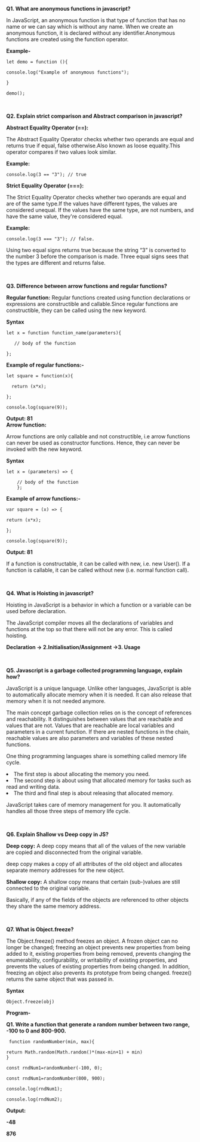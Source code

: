 <b>Q1. What are anonymous functions in javascript?</b>

 In JavaScript, an anonymous function is that type of function that has no name or we can say which is without any name. When we create an anonymous function, it is declared without any identifier.Anonymous functions are created using the function operator.

<b>Example-</b>
```
let demo = function (){

console.log("Example of anonymous functions");

}

demo();
```


<br>

<b> Q2. Explain strict comparison and Abstract comparison in javascript?</b>

<b>Abstract Equality Operator (==):</b>

The Abstract Equality Operator checks whether two operands are equal and returns true if equal, false otherwise.Also known as loose equality.This operator compares if two values look similar.

<b>Example:</b>
```
console.log(3 == "3"); // true
```

<b>Strict Equality Operator (===):</b>

The Strict Equality Operator checks whether two operands are equal and are of the same type.If the values have different types, the values are considered unequal. If the values have the same type, are not numbers, and have the same value, they're considered equal.

<b>Example:</b>
```
console.log(3 === "3"); // false.
```

Using two equal signs returns true because the string “3” is converted to the number 3 before the comparison is made. Three equal signs sees that the types are different and returns false.

<br>

<b> Q3. Difference between arrow functions and regular functions?</b>

<b>Regular function:</b>
Regular functions created using function declarations or expressions are constructible and callable.Since regular functions are constructible, they can be called using the new keyword.

<b>Syntax</b>
```
let x = function function_name(parameters){

   // body of the function

};
```
<b>Example of regular functions:-</b>
```
let square = function(x){

  return (x*x);

};

console.log(square(9));
```
<b>
Output: 81
</b>

<br>

<b>
Arrow function:</b>

Arrow functions are only callable and not constructible, i.e arrow functions can never be used as constructor functions. Hence, they can never be invoked with the new keyword. 

<b>Syntax</b>

```
let x = (parameters) => {

    // body of the function
    };
```

<b>Example of arrow functions:-</b>

```
var square = (x) => {

return (x*x);

};

console.log(square(9));
```

<b>
Output: 81
</b>

<br>

If a function is constructable, it can be called with new, i.e. new User(). If a function is callable, it can be called without new (i.e. normal function call).

<br>

<b> Q4. What is Hoisting in javascript?</b>

Hoisting in JavaScript is a behavior in which a function or a variable can be used before declaration.

The JavaScript compiler moves all the declarations of variables and functions at the top so that there will not be any error. This is called hoisting.


 <b>Declaration -> 2.Initialisation/Assignment ->3. Usage</b>

<br>
 

 <b>Q5. Javascript is a garbage collected programming language, explain how? </b>

 JavaScript is a unique language. Unlike other languages, JavaScript is able to automatically allocate memory when it is needed. It can also release that memory when it is not needed anymore.
 
 The main concept garbage collection relies on is the concept of references and reachability. It distinguishes between values that are reachable and values that are not. Values that are reachable are local variables and parameters in a current function. If there are nested functions in the chain, reachable values are also parameters and variables of these nested functions.
 
 One thing programming languages share is something called memory life cycle.

<li>The first step is about allocating the memory you need.</li>

<li>The second step is about using that allocated memory for tasks such as read and writing data.</li>

<li>The third and final step is about releasing that allocated memory.</li>

JavaScript takes care of memory management for you. It automatically handles all those three steps of memory life cycle.

<br>

<b>Q6. Explain Shallow vs Deep copy in JS?</b>

<b>Deep copy:</b>
A deep copy means that all of the values of the new variable are copied and disconnected from the original variable. 

deep copy makes a copy of all attributes of the old object and allocates separate memory addresses for the new object.

<b>Shallow copy:</b>
 A shallow copy means that certain (sub-)values are still connected to the original variable. 
 
 Basically, if any of the fields of the objects are referenced to other objects they share the same memory address.

 <br>

 <b>Q7. What is Object.freeze? </b>

 The Object.freeze() method freezes an object. A frozen object can no longer be changed; freezing an object prevents new properties from being added to it, existing properties from being removed, prevents changing the enumerability, configurability, or writability of existing properties, and prevents the values of existing properties from being changed. In addition, freezing an object also prevents its prototype from being changed. freeze() returns the same object that was passed in.

 <b>Syntax</b>

 ```
 Object.freeze(obj)
 ```

<b>Program-</b>

<b>Q1. Write a function that generate a random number between two range, -100 to 0 and 800-900.</b>

```
 function randomNumber(min, max){

return Math.random(Math.random()*(max-min+1) + min)
}

const rndNum1=randomNumber(-100, 0);

const rndNum1=randomNumber(800, 900);

console.log(rndNum1);

console.log(rndNum2);
```

<b>Output:

 -48

876</b>
